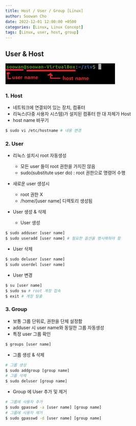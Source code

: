 ```yaml
---
title: Host / User / Group [Linux]
author: Soowan Cho
date: 2022-12-01 12:00:00 +0500
categories: [Linux, Linux Concept]
tags: [Linux, user, host, group]
---
```


## User & Host
<img src="/assets/img/User_Host/user_host.jpg">

### 1. Host
- 네트워크에 연결되어 있는 장치, 컴퓨터
- 리눅스(다중 사용자 시스템)가 설치된 컴퓨터 한 대 자체가 Host
- host name 바꾸기
```bash 
$ sudo vi /etc/hostname # 내용 변경
```

### 2. User
- 리눅스 설치시 root 자동생성
  - 모든 user 들이 root 권한을 가지진 않음
  - sudo(substitute user do) : root 권한으로 명령어 수행


- 새로운 user 생성시
  - root 권한 X
  - /home/[user name] 디렉토리 생성됨
- User 생성 & 삭제
   - User 생성
```bash
$ sudo adduser [user name]
$ sudo useradd [user name] # 필요한 옵션을 명시해줘야 함
```
   - User 삭제
```bash
$ sudo deluser [user name]
$ sudo userdel [user name]
```
- User 변경
```bash
$ su [user name]
$ sudo su # root 계정 접속
$ exit # 계정 탈출
```

### 3. Group
- 보통 그룹 단위로, 권한을 단체 설정함
- adduser 시 user name와 동일한 그룹 자동생성
- 특정 user 그룹 확인
```bash
$ groups [user name]
```
- 그룹 생성 & 삭제
```bash
# 그룹 생성
$ sudo addgroup [group name]
# 그룹 삭제
$ sudo deluser [group name]
```
- Group 에 User 추가 및 제거
```bash
# 그룹에 사용자 추가
$ sudo gpasswd -a [user name] [group name]
# 그룹에 사용자 제거
$ sudo gpasswd -d [user name] [group name]
```